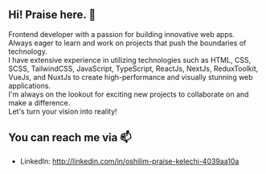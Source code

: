 ## Hi! Praise here. 👋  
Frontend developer with a passion for building innovative web apps.  
Always eager to learn and work on projects that push the boundaries of technology.  
I have extensive experience in utilizing technologies such as HTML, CSS, SCSS, TailwindCSS, JavaScript, TypeScript, ReactJs, NextJs, ReduxToolkit, VueJs, and NuxtJs to create high-performance and visually stunning web applications.  
I'm always on the lookout for exciting new projects to collaborate on and make a difference.  
Let's turn your vision into reality!

## You can reach me via 📫  
* LinkedIn: http://linkedin.com/in/oshilim-praise-kelechi-4039aa10a 

<!---
Praiz001/Praiz001 is a ✨ special ✨ repository because its `README.md` (this file) appears on your GitHub profile.
You can click the Preview link to take a look at your changes.
--->
